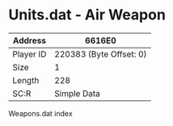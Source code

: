 
#  Units.dat - Air Weapon
Address   | 6616E0
----------|-------------
Player ID | 220383 (Byte Offset: 0)
Size 	  | 1
Length 	  | 228
SC:R      | Simple Data

Weapons.dat index
